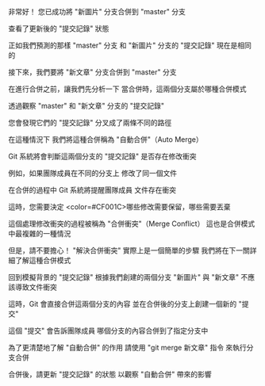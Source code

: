 非常好！
您已成功將 "新圖片" 分支合併到 "master" 分支

查看了更新後的 "提交記錄" 狀態

正如我們預測的那樣
"master" 分支 和 "新圖片" 分支的
"提交記錄" 現在是相同的

接下來，我們要將 "新文章" 分支合併到 "master" 分支

在進行合併之前，讓我們先分析一下
當合併時，這兩個分支屬於哪種合併模式

透過觀察 "master" 和 "新文章" 分支的 "提交記錄"

您會發現它們的 "提交記錄"
分叉成了兩條不同的路徑

在這種情況下
我們將這種合併稱為 "自動合併"（Auto Merge）

Git 系統將會判斷這兩個分支的 "提交記錄"
是否存在修改衝突

例如，如果團隊成員在不同的分支上
修改了同一個文件

在合併的過程中
Git 系統將提醒團隊成員
文件存在衝突

這時，您需要決定
<color=#CF001C>哪些修改需要保留，哪些需要丟棄</color>

這個處理修改衝突的過程被稱為 "合併衝突"（Merge Conflict）
這也是合併模式中最複雜的一種情況

但是，請不要擔心！
"解決合併衝突" 實際上是一個簡單的步驟
我們將在下一關詳細了解這種合併模式

回到模擬背景的 "提交記錄"
根據我們創建的兩個分支
"新圖片" 與 "新文章" 不應該導致文件衝突

這時，Git 會直接合併這兩個分支的內容
並在合併後的分支上創建一個新的 "提交"

這個 "提交" 會告訴團隊成員
哪個分支的內容合併到了指定分支中

為了更清楚地了解 "自動合併" 的作用
請使用 "git merge 新文章" 指令
來執行分支合併

合併後，請更新 "提交記錄" 的狀態
以觀察 "自動合併" 帶來的影響